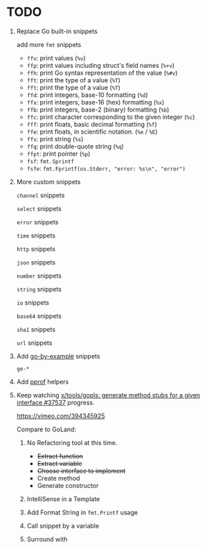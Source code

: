# TODO

1. Replace Go built-in snippets

    add more `fmt` snippets

    - `ffv`: print values (`%v`)
    - `ffp`: print values including struct's field names (`%+v`)
    - `ffh`: print Go syntax representation of the value (`%#v`)
    - `fft`: print the type of a value (`%T`)
    - `fft`: print the type of a value (`%T`)
    - `ffd`: print integers, base-10 formatting (`%d`)
    - `ffx`: print integers, base-16 (hex) formatting (`%x`)
    - `ffb`: print integers, base-2 (binary) formatting (`%b`)
    - `ffc`: print character corresponding to the given integer (`%c`)
    - `fff`: print floats, basic decimal formatting (`%f`)
    - `ffe`: print floats, in scientific notation. (`%e` / `%E`)
    - `ffs`: print string (`%s`)
    - `ffq`: print double-quote string (`%q`)
    - `ffpt`: print pointer (`%p`)
    - `fsf`: `fmt.Sprintf`
    - `fsfe`: `fmt.Fprintf(os.Stderr, "error: %s\n", "error")`

2. More custom snippets

    `channel` snippets

    `select` snippets

    `error` snippets

    `time` snippets

    `http` snippets

    `json` snippets

    `number` snippets

    `string` snippets

    `io` snippets

    `base64` snippets

    `sha1` snippets

    `url` snippets

3. Add [go-by-example](https://github.com/aldijavier/golangextension) snippets

    `ge-*`

4. Add [pprof](https://golang.org/pkg/net/http/pprof/) helpers

5. Keep watching [x/tools/gopls: generate method stubs for a given interface #37537](https://github.com/golang/go/issues/37537) progress.

    <https://vimeo.com/394345925>

    Compare to GoLand:

    1. No Refactoring tool at this time.

        - ~~Extract function~~
        - ~~Extract variable~~
        - ~~Choose interface to implement~~
        - Create method
        - Generate constructor

    2. IntelliSense in a Template
    3. Add Format String in `fmt.Printf` usage
    4. Call snippet by a variable
    5. Surround with
